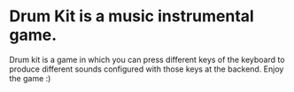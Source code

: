 # Drum Kit is a music instrumental game.

Drum kit is a game in which you can press different keys of the keyboard to produce different sounds configured with those keys at the backend. Enjoy the game :)
